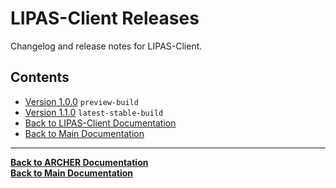 
# LIPAS-Client Releases

Changelog and release notes for LIPAS-Client.

## Contents


- [Version 1.0.0](./Versions/LIPAS-Client-1.0.0/1.1.0.md) `preview-build`
- [Version 1.1.0](./Versions/LIPAS-Client-1.1.0/1.0.0.md) `latest-stable-build`
- [Back to LIPAS-Client Documentation](../LIPAS-Client.md)
- [Back to Main Documentation](../../README.md)


---

**[Back to ARCHER Documentation](../LIPAS-Client.md)**  
**[Back to Main Documentation](../../README.md)**

